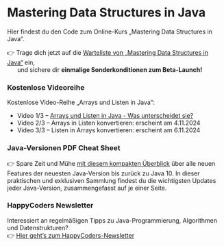 # Mastering Data Structures in Java

Hier findest du den Code zum Online-Kurs „Mastering Data Structures in Java“.

👉 Trage dich jetzt auf die [Warteliste von „Mastering Data Structures in Java“](https://www.happycoders.eu/de/mastering-data-structures-warteliste/) ein,
<br> &nbsp; &nbsp; &nbsp; und sichere dir **einmalige Sonderkonditionen zum Beta-Launch!**

### Kostenlose Videoreihe
Kostenlose Video-Reihe „Arrays und Listen in Java“:

* Video 1/3 – [Arrays und Listen in Java - Was unterscheidet sie?](https://www.youtube.com/watch?v=MT5KerZWI1w)
* Video 2/3 – Arrays in Listen konvertieren: erscheint am 4.11.2024
* Video 3/3 – Listen in Arrays konvertieren: erscheint am 6.11.2024

### Java-Versionen PDF Cheat Sheet
👉 Spare Zeit und Mühe [mit diesem kompakten Überblick](https://www.happycoders.eu/de/java-versionen/) über alle neuen Features der neuesten Java-Version bis zurück zu Java 10.
In dieser praktischen und exklusiven Sammlung findest du die wichtigsten Updates jeder Java-Version, zusammengefasst auf je einer Seite.

### HappyCoders Newsletter
Interessiert an regelmäßigen Tipps zu Java-Programmierung, Algorithmen und Datenstrukturen? 
<br>👉 [Hier geht’s zum HappyCoders-Newsletter](http://www.happycoders.eu/de/newsletter/) 
